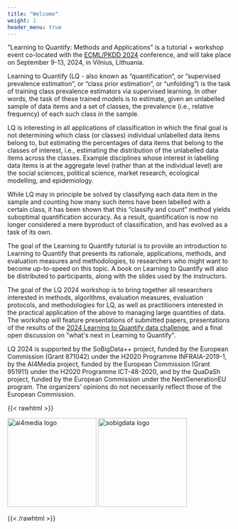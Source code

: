 ```yaml
---
title: "Welcome"
weight: 1
header_menu: true
---
```


"Learning to Quantify: Methods and Applications" is a tutorial + workshop event co-located with the [ECML/PKDD 2024](https://2024.ecmlpkdd.org/) conference, and will take place on September 9-13, 2024, in Vilnius, Lithuania. 

<!-- the tutorial will take place in the morning, while the 3rd International Workshop on Learning to Quantify (LQ 2024) will take place in the afternoon. -->

Learning to Quantify (LQ - also known as “quantification“, or “supervised prevalence estimation“, or “class prior estimation“, or “unfolding”) is the task of training class prevalence estimators via supervised learning. In other words, the task of these trained models is to estimate, given an unlabelled sample of data items and a set of classes, the prevalence (i.e., relative frequency) of each such class in the sample.

LQ is interesting in all applications of classification in which the final goal is not determining which class (or classes) individual unlabelled data items belong to, but estimating the percentages of data items that belong to the classes of interest, i.e., estimating the distribution of the unlabelled data items across the classes. Example disciplines whose interest in labelling data items is at the aggregate level (rather than at the individual level) are the social sciences, political science, market research, ecological modelling, and epidemiology.

While LQ may in principle be solved by classifying each data item in the sample and counting how many such items have been labelled with a certain class, it has been shown that this “classify and count” method yields suboptimal quantification accuracy. As a result, quantification is now no longer considered a mere byproduct of classification, and has evolved as a task of its own.

The goal of the Learning to Quantify tutorial is to provide an introduction to Learning to Quantify that presents its rationale, applications, methods, and evaluation measures and methodologies, to researchers who might want to become up-to-speed on this topic. A book on Learning to Quantify will also be distributed to participants, along with the slides used by the instructors.

The goal of the LQ 2024 workshop is to bring together all researchers interested in methods, algorithms, evaluation measures, evaluation protocols, and methodologies for LQ, as well as practitioners interested in the practical application of the above to managing large quantities of data. The workshop will feature presentations of submitted papers, presentations of the results of the [2024 Learning to Quantify data challenge](https://lequa2024.github.io/), and a final open discussion on "what's next in Learning to Quantify".

LQ 2024 is supported by the SoBigData++ project, funded by the European Commission (Grant 871042) under the H2020 Programme INFRAIA-2019-1, by the AI4Media project, funded by the European Commission (Grant 951911) under the H2020 Programme ICT-48-2020, and by the QuaDaSh project, funded by the European Commission under the NextGenerationEU program. The organizers’ opinions do not necessarily reflect those of the European Commission.

{{< rawhtml >}}

<div class="divimages">
    <img src="images/ai4media.png" class="img" alt="ai4media logo" width="200"/>
    <img src="images/SoBigData.png" class="img" alt="sobigdata logo" width="200"/>
</div> 

{{< /rawhtml >}}
